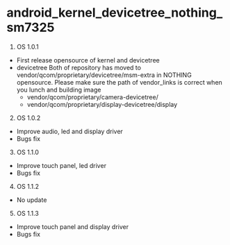 # android_kernel_devicetree_nothing_sm7325  
1. OS 1.0.1
- First release opensource of kernel and devicetree
- devicetree
   Both of repository has moved to vendor/qcom/proprietary/devicetree/msm-extra in NOTHING opensource.
   Please make sure the path of vendor_links is correct when you lunch and building image
    - vendor/qcom/proprietary/camera-devicetree/
    - vendor/qcom/proprietary/display-devicetree/display

2. OS 1.0.2
- Improve audio, led and display driver
- Bugs fix

3. OS 1.1.0
- Improve touch panel, led driver
- Bugs fix

4. OS 1.1.2
- No update

5. OS 1.1.3
- Improve touch panel and display driver
- Bugs fix

